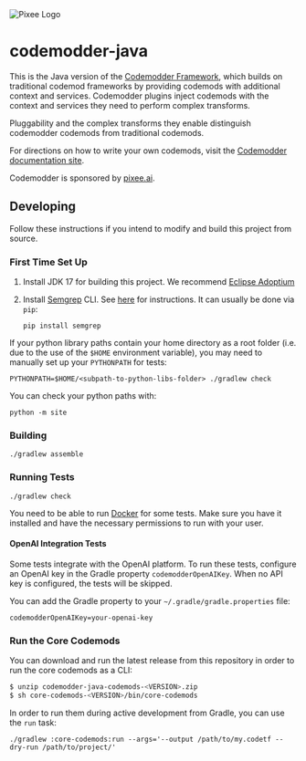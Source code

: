 <picture>
  <source media="(prefers-color-scheme: dark)" srcset="img/codemodder-dark.png">
  <source media="(prefers-color-scheme: light)" srcset="img/codemodder-light.png">
  <img alt="Pixee Logo" src="https://github.com/pixee/pixee-cli/raw/main/img/codemodder.png">
</picture>

# codemodder-java

This is the Java version of the [Codemodder Framework](https://codemodder.io/), which builds on traditional codemod frameworks by providing
codemods with additional context and services. Codemodder plugins inject codemods with the context and services they need to perform complex transforms.

Pluggability and the complex transforms they enable distinguish codemodder codemods from traditional codemods.

For directions on how to write your own codemods, visit the [Codemodder documentation site](https://codemodder.io/).

Codemodder is sponsored by [pixee.ai](https://pixee.ai).

## Developing

Follow these instructions if you intend to modify and build this project from source.

### First Time Set Up

1. Install JDK 17 for building this project. We recommend [Eclipse Adoptium](https://adoptium.net/)

1. Install [Semgrep](https://semgrep.dev/) CLI. See
   [here](https://semgrep.dev/docs/getting-started/#installing-and-running-semgrep-locally)
   for instructions. It can usually be done via `pip`:
   ```shell
   pip install semgrep
   ```

If your python library paths contain your home directory as a root folder (i.e.
due to the use of the `$HOME` environment variable), you may need to manually
set up your `PYTHONPATH` for tests:

```shell
PYTHONPATH=$HOME/<subpath-to-python-libs-folder> ./gradlew check
```

You can check your python paths with:

```shell
python -m site
```

### Building

```shell
./gradlew assemble
```

### Running Tests

```shell
./gradlew check
```

You need to be able to run [Docker](https://www.docker.com/) for some tests. Make sure you have it installed and have the necessary permissions to run with your user.

#### OpenAI Integration Tests

Some tests integrate with the OpenAI platform. To run these tests, configure an OpenAI key in the Gradle
property `codemodderOpenAIKey`. When no API key is configured, the tests will be skipped. 

You can add the Gradle property to your `~/.gradle/gradle.properties` file:

```properties
codemodderOpenAIKey=your-openai-key
```

### Run the Core Codemods
You can download and run the latest release from this repository in order to run the core codemods as a CLI:

```bash
$ unzip codemodder-java-codemods-<VERSION>.zip
$ sh core-codemods-<VERSION>/bin/core-codemods
```

In order to run them during active development from Gradle, you can use the `run` task:

```shell
./gradlew :core-codemods:run --args='--output /path/to/my.codetf --dry-run /path/to/project/'
```
